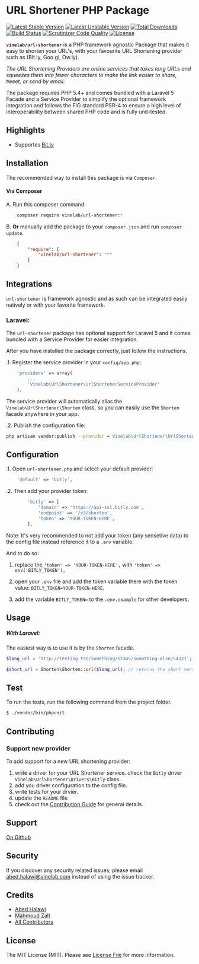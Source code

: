 # URL Shortener PHP Package

[![Latest Stable Version](https://poser.pugx.org/vinelab/url-shortener/v/stable)](https://packagist.org/packages/vinelab/url-shortener)
[![Latest Unstable Version](https://poser.pugx.org/vinelab/url-shortener/v/unstable)](https://packagist.org/packages/vinelab/url-shortener)
[![Total Downloads](https://poser.pugx.org/vinelab/url-shortener/downloads)](https://packagist.org/packages/vinelab/url-shortener)
[![Build Status](https://travis-ci.org/Vinelab/url-shortener.svg)](https://travis-ci.org/Vinelab/url-shortener)
[![Scrutinizer Code Quality](https://scrutinizer-ci.com/g/Vinelab/url-shortener/badges/quality-score.png?b=master)](https://scrutinizer-ci.com/g/Vinelab/url-shortener/?branch=master)
[![License](https://poser.pugx.org/vinelab/url-shortener/license)](https://packagist.org/packages/vinelab/url-shortener)

**`vinelab/url-shortener`** is a PHP framework agnostic Package that makes it easy to shorten your URL's, with your favourite URL Shortening provider such as (Bit.ly, Goo.gl, Ow.ly).

*The URL Shortening Providers are online services that takes long URLs and squeezes them into fewer characters to make the link easier to share, tweet, or send by email.*

The package requires PHP 5.4+ and comes bundled with a Laravel 5 Facade and a Service Provider to simplify the optional framework integration and follows the FIG standard PSR-4 to ensure a high level of interoperability between shared PHP code and is fully unit-tested.

## Highlights


* Supportes [Bit.ly](https://bitly.com/)


## Installation

The recommended way to install this package is via `Composer`.

#### Via Composer

A. Run this composer command:

```bash
	composer require vinelab/url-shortener:*
```

B. **Or** manually add the package to your `composer.json` and run `composer update`.

```json
    {
        "require": {
            "vinelab/url-shortener": "*"
        }
    }
```

## Integrations

`url-shortener` is framework agnostic and as such can be integrated easily natively or with your favorite framework.

### Laravel:

The `url-shortener` package has optional support for Laravel 5 and it comes bundled with a Service Provider for easier integration.

After you have installed the package correctly, just follow the instructions.


.1. Register the service provider in your `config/app.php`:

```php
    'providers' => array(
        ...
		'Vinelab\UrlShortener\UrlShortenerServiceProvider'
    ),
```
The service provider will automatically alias the `Vinelab\UrlShortener\Shorten` class, so you can easily use the `Shorten` facade anywhere in your app.

.2. Publish the configuration file:

```bash
php artisan vendor:publish --provider ='Vinelab\UrlShortener\UrlShortenerServiceProvider'
```

## Configuration

.1. Open `url-shortener.php` and select your default provider:

```php
	'default' => 'bitly',
```
.2. Then add your provider token:

```php
        'bitly' => [
            'domain' => 'https://api-ssl.bitly.com',
            'endpoint' => '/v3/shorten',
            'token' => 'YOUR-TOKEN-HERE',
        ],
```


Note: It's very recommended to not add your token (any sensetive data) to the config file instead reference it to a `.env` variable.

And to do so:

1. replace the `'token' => 'YOUR-TOKEN-HERE',` with `'token' => env('BITLY_TOKEN'),`


2. open your `.env` file and add the token variable there with the token value: `BITLY_TOKEN=YOUR-TOKEN-HERE`.


3. add the variable `BITLY_TOKEN=` to the `.env.example` for other developers.



## Usage

##### With Laravel:

The easiest way is to use it is by the `Shorten` facade.

```php
$long_url = 'http://testing.tst/something/12345/something-else/54321';

$short_url = Shorten\Shorten::url($long_url); // returns the short version of the long_url as a string
```





## Test

To run the tests, run the following command from the project folder.

```bash
$ ./vendor/bin/phpunit
```


## Contributing

### Support new provider

To add support for a new URL shortening provider:

1. write a driver for your URL Shortener service.
check the `Bitly` driver `Vinelab\UrlShortener\Drivers\Bitly` class.
2. add you driver configuration to the config file.
3. write tests for your drvier.
4. update the `README` file
5. check out the [Contribution Guide](https://github.com/Vinelab/url-shortener/blob/master/CONTRIBUTING.md) for general details.


## Support

[On Github](https://github.com/Vinelab/url-shortener/issues)


## Security

If you discover any security related issues, please email abed.halawi@vinelab.com instead of using the issue tracker.

## Credits

- [Abed Halawi](https://github.com/Mulkave)
- [Mahmoud Zalt](https://github.com/Mahmoudz)
- [All Contributors](../../contributors)


## License

The MIT License (MIT). Please see [License File](https://github.com/Vinelab/url-shortener/blob/master/LICENSE) for more information.

